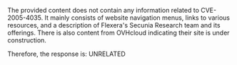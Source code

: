 The provided content does not contain any information related to CVE-2005-4035. It mainly consists of website navigation menus, links to various resources, and a description of Flexera's Secunia Research team and its offerings. There is also content from OVHcloud indicating their site is under construction.

Therefore, the response is: UNRELATED